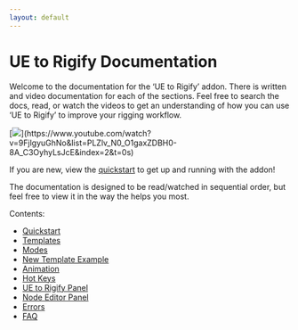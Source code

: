 ```yaml
---
layout: default
---
```


# UE to Rigify Documentation
Welcome to the documentation for the ‘UE to Rigify’ addon.  There is written and video documentation for each of the sections. Feel free to search the docs, read, or watch the videos to get an understanding of how you can use ‘UE to Rigify’ to improve your rigging workflow.

[![](https://blender-tools-documentation.s3.amazonaws.com/ue-to-rigify/videos/thumbnails/quickstart.png?)](https://www.youtube.com/watch?v=9FjlgyuGhNo&list=PLZlv_N0_O1gaxZDBH0-8A_C3OyhyLsJcE&index=2&t=0s)

If you are new, view the [quickstart](./quickstart) to get up and running with the addon!

The documentation is designed to be read/watched in sequential order, but feel free to view it in the way the helps you most.

Contents:
* [Quickstart](./quickstart)
* [Templates](./templates)
* [Modes](./modes)
* [New Template Example](./new-template-example)
* [Animation](./animation)
* [Hot Keys](./hot-keys)
* [UE to Rigify Panel](./panel)
* [Node Editor Panel](./node-editor-panel)
* [Errors](./errors)
* [FAQ](./faq)